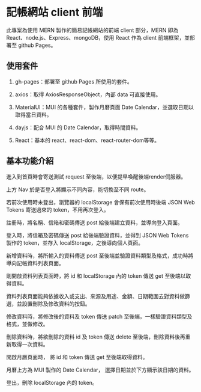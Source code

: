 # 記帳網站 client 前端  
此專案為使用 MERN 製作的簡易記帳網站的前端 client 部分，MERN 即為 React、node.js、Express、mongoDB，使用 React 作為 client 前端框架，並部署至 github Pages。  

## 使用套件
1. gh-pages：部署至 github Pages 所使用的套件。  
  
2. axios：取得 AxiosResponseObject，內部 data 可直接使用。  
  
3. MaterialUI：MUI 的各種套件，製作月曆頁面 Date Calendar，並選取日期以取得當日資料。  
  
4. dayjs：配合 MUI 的 Date Calendar，取得時間資料。  
  
5. React：基本的 react、react-dom、react-router-dom等等。  
  
## 基本功能介紹
進入到首頁時會寄送測試 request 至後端，以便提早喚醒後端render伺服器。  
  
上方 Nav 於是否登入將顯示不同內容，能切換至不同 route。  
  
若前次使用時未登出，瀏覽器的 localStorage 會保有前次使用時後端 JSON Web Tokens 寄送過來的 token，不用再次登入。  
  
註冊時，將名稱、信箱和密碼傳送 post 給後端建立資料，並導向登入頁面。  
  
登入時，將信箱及密碼傳送 post 給後端驗證資料，並得到 JSON Web Tokens 製作的 token，並存入 localStorage，之後導向個人頁面。  
  
新增資料時，將所輸入的資料傳送 post 至後端並驗證資料類型及格式，成功時將導向記帳資料列表頁面。  
  
剛開啟資料列表頁面時，將 id 和 localStorage 內的 token 傳送 get 至後端以取得資料。  
  
資料列表頁面能夠依據收入或支出、來源及用途、金額、日期範圍去對資料做篩選，並設置刪除及修改資料的按鈕。  
  
修改資料時，將修改後的資料及 token 傳送 patch 至後端，一樣驗證資料類型及格式，並做修改。  
  
刪除資料時，將欲刪除的資料 id 及 token 傳送 delete 至後端，刪除資料後再重新取得一次資料。  
  
開啟月曆頁面時， 將 id 和 token 傳送 get 至後端取得資料。  
  
月曆上方為 MUI 製作的 Date Calendar， 選擇日期並於下方顯示該日期的資料。
  
登出，刪除 localStorage 內的 token。
